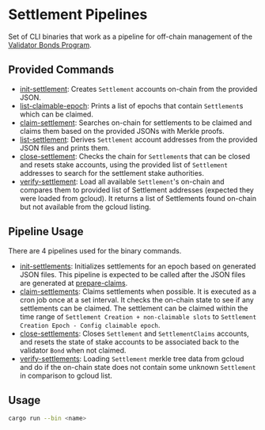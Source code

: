 # Settlement Pipelines

Set of CLI binaries that work as a pipeline for off-chain
management of the [Validator Bonds Program](../programs/validator-bonds/README.md).

## Provided Commands

* [init-settlement](./src/bin/init_settlement.rs): Creates `Settlement` accounts on-chain from the provided JSON.
* [list-claimable-epoch](./src/bin/list_claimable_epoch.rs): Prints a list of epochs that contain `Settlement`s which can be claimed.
* [claim-settlement](./src/bin/claim_settlement.rs): Searches on-chain for settlements to be claimed and claims them based on the provided JSONs with Merkle proofs.
* [list-settlement](./src/bin/list_settlement.rs): Derives `Settlement` account addresses from the provided JSON files and prints them.
* [close-settlement](./src/bin/close_settlement.rs): Checks the chain for `Settlement`s that can be closed and resets stake accounts,
  using the provided list of `Settlement` addresses to search for the settlement stake authorities.
* [verify-settlement](./src/bin/verify_settlement.rs): Load all available `Settlement`'s on-chain
  and compares them to provided list of Settlement addresses (expected they were loaded from gcloud).
  It returns a list of Settlements found on-chain but not available from the gcloud listing.

## Pipeline Usage

There are 4 pipelines used for the binary commands.

* [init-settlements](../.buildkite/init-settlements.yml): Initializes settlements for an epoch based on generated JSON files.
  This pipeline is expected to be called after the JSON files are generated at [prepare-claims](../.buildkite/prepare-claims.yml).
* [claim-settlements](../.buildkite/claim-settlements.yml): Claims settlements when possible.
  It is executed as a cron job once at a set interval. It checks the on-chain state to see if any settlements can be claimed.
  The settlement can be claimed within the time range of `Settlement Creation + non-claimable slots` to `Settlement Creation Epoch - Config claimable epoch`.
* [close-settlements](../.buildkite/close-settlements.yml): Closes `Settlement` and `SettlementClaims` accounts,
  and resets the state of stake accounts to be associated back to the validator `Bond` when not claimed.
* [verify-settlements](../.buildkite/verify-settlements.yml): Loading `Settlement` merkle tree data
  from gcloud and do if the on-chain state does not contain some unknown `Settlement` in comparison
  to gcloud list.


## Usage

```bash
cargo run --bin <name>
```
